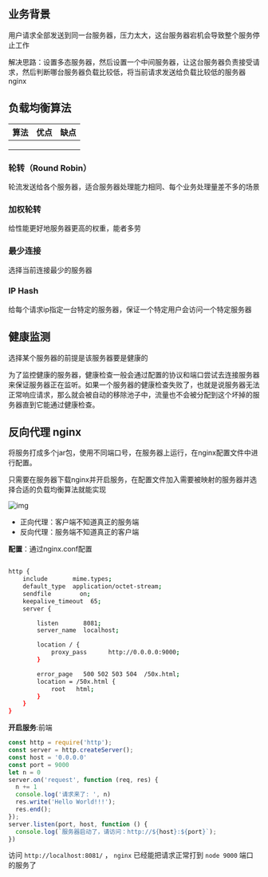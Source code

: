 ## 业务背景

用户请求全部发送到同一台服务器，压力太大，这台服务器宕机会导致整个服务停止工作

解决思路：设置多态服务器，然后设置一个中间服务器，让这台服务器负责接受请求，然后判断哪台服务器负载比较低，将当前请求发送给负载比较低的服务器 nginx

## 负载均衡算法



| 算法 | 优点 | 缺点 |
| ---- | ---- | ---- |
|      |      |      |
|      |      |      |
|      |      |      |

### 轮转（Round Robin）

轮流发送给各个服务器，适合服务器处理能力相同、每个业务处理量差不多的场景

### 加权轮转

给性能更好地服务器更高的权重，能者多劳

### 最少连接

选择当前连接最少的服务器

### IP Hash

给每个请求ip指定一台特定的服务器，保证一个特定用户会访问一个特定服务器

## 健康监测

选择某个服务器的前提是该服务器要是健康的

为了监控健康的服务器，健康检查一般会通过配置的协议和端口尝试去连接服务器来保证服务器正在监听。如果一个服务器的健康检查失败了，也就是说服务器无法正常响应请求，那么就会被自动的移除池子中，流量也不会被分配到这个坏掉的服务器直到它能通过健康检查。

## 反向代理 nginx

将服务打成多个jar包，使用不同端口号，在服务器上运行，在nginx配置文件中进行配置。

只需要在服务器下载nginx并开启服务，在配置文件加入需要被映射的服务器并选择合适的负载均衡算法就能实现

![img](https://img-blog.csdnimg.cn/img_convert/d82c48d9671ecedb5c161101dd5f63f8.png)

* 正向代理：客户端不知道真正的服务端
* 反向代理：服务端不知道真正的客户端

**配置**：通过nginx.conf配置

```sh
    
http {
    include       mime.types;
    default_type  application/octet-stream;
    sendfile        on;
    keepalive_timeout  65;
    server {

        listen       8081;
        server_name  localhost;

        location / {
            proxy_pass      http://0.0.0.0:9000;
        }

        error_page   500 502 503 504  /50x.html;
        location = /50x.html {
            root   html;
        }
    }
}
```

**开启服务**:前端

```js
const http = require('http');
const server = http.createServer();
const host = '0.0.0.0'
const port = 9000
let n = 0
server.on('request', function (req, res) {
  n += 1
  console.log('请求来了: ', n)
  res.write('Hello World!!!');
  res.end();
});
server.listen(port, host, function () {
  console.log(`服务器启动了，请访问：http://${host}:${port}`);
})
```

访问 `http://localhost:8081/` ， `nginx` 已经能把请求正常打到 `node 9000` 端口的服务了

